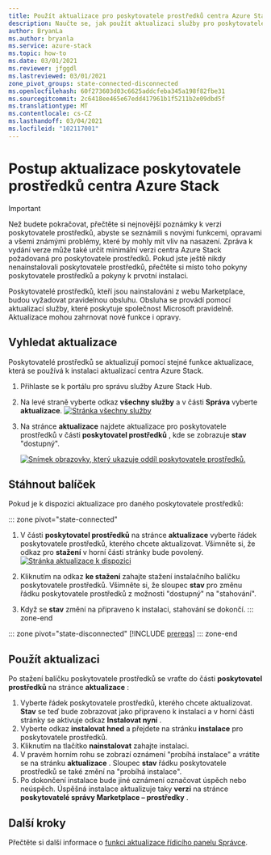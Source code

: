 ```yaml
---
title: Použít aktualizace pro poskytovatele prostředků centra Azure Stack
description: Naučte se, jak použít aktualizaci služby pro poskytovatele prostředků v centru Azure Stack.
author: BryanLa
ms.author: bryanla
ms.service: azure-stack
ms.topic: how-to
ms.date: 03/01/2021
ms.reviewer: jfggdl
ms.lastreviewed: 03/01/2021
zone_pivot_groups: state-connected-disconnected
ms.openlocfilehash: 60f273603d03c6625addcfeba345a198f82fbe31
ms.sourcegitcommit: 2c6418ee465e67edd417961b1f5211b2e09dbd5f
ms.translationtype: MT
ms.contentlocale: cs-CZ
ms.lasthandoff: 03/04/2021
ms.locfileid: "102117001"
---
```

# <a name="how-to-update-an-azure-stack-hub-resource-provider"></a>Postup aktualizace poskytovatele prostředků centra Azure Stack

> [!IMPORTANT]
> Než budete pokračovat, přečtěte si nejnovější poznámky k verzi poskytovatele prostředků, abyste se seznámili s novými funkcemi, opravami a všemi známými problémy, které by mohly mít vliv na nasazení. Zpráva k vydání verze může také určit minimální verzi centra Azure Stack požadovaná pro poskytovatele prostředků. Pokud jste ještě nikdy nenainstalovali poskytovatele prostředků, přečtěte si místo toho pokyny poskytovatele prostředků a pokyny k prvotní instalaci.

Poskytovatelé prostředků, kteří jsou nainstalováni z webu Marketplace, budou vyžadovat pravidelnou obsluhu. Obsluha se provádí pomocí aktualizací služby, které poskytuje společnost Microsoft pravidelně. Aktualizace mohou zahrnovat nové funkce i opravy.  

## <a name="check-for-updates"></a>Vyhledat aktualizace

Poskytovatelé prostředků se aktualizují pomocí stejné funkce aktualizace, která se používá k instalaci aktualizací centra Azure Stack.

1. Přihlaste se k portálu pro správu služby Azure Stack Hub.
2. Na levé straně vyberte odkaz **všechny služby** a v části **Správa** vyberte **aktualizace**.
   [![Stránka všechny služby](media/resource-provider-apply-updates/1-all-services.png)](media/resource-provider-apply-updates/1-all-services.png#lightbox)

3. Na stránce **aktualizace** najdete aktualizace pro poskytovatele prostředků v části **poskytovatel prostředků** , kde se zobrazuje **stav** "dostupný".

   [![Snímek obrazovky, který ukazuje oddíl poskytovatele prostředků.](media/resource-provider-apply-updates/3-update-available.png)](media/resource-provider-apply-updates/3-update-available.png#lightbox)

## <a name="download-package"></a>Stáhnout balíček

Pokud je k dispozici aktualizace pro daného poskytovatele prostředků:

::: zone pivot="state-connected"
1. V části **poskytovatel prostředků** na stránce **aktualizace** vyberte řádek poskytovatele prostředků, kterého chcete aktualizovat. Všimněte si, že odkaz pro **stažení** v horní části stránky bude povolený.
   [![Stránka aktualizace k dispozici](media/resource-provider-apply-updates/4-download.png)](media/resource-provider-apply-updates/3-update-available.png#lightbox)

2. Kliknutím na odkaz **ke stažení** zahajte stažení instalačního balíčku poskytovatele prostředků. Všimněte si, že sloupec **stav** pro změnu řádku poskytovatele prostředků z možnosti "dostupný" na "stahování".
3. Když se **stav** změní na připraveno k instalaci, stahování se dokončí. 
::: zone-end

::: zone pivot="state-disconnected" 
[!INCLUDE [prereqs](../includes/resource-provider-va-package-download-disconnected.md)]
::: zone-end

## <a name="apply-an-update"></a>Použít aktualizaci

Po stažení balíčku poskytovatele prostředků se vraťte do části **poskytovatel prostředků** na stránce **aktualizace** :

1. Vyberte řádek poskytovatele prostředků, kterého chcete aktualizovat. **Stav** se teď bude zobrazovat jako připraveno k instalaci a v horní části stránky se aktivuje odkaz **Instalovat nyní** .
2. Vyberte odkaz **instalovat hned** a přejdete na stránku **instalace** pro poskytovatele prostředků. 
3. Kliknutím na tlačítko **nainstalovat** zahajte instalaci.
4. V pravém horním rohu se zobrazí oznámení "probíhá instalace" a vrátíte se na stránku **aktualizace** . Sloupec **stav** řádku poskytovatele prostředků se také změní na "probíhá instalace".
5. Po dokončení instalace bude jiné oznámení označovat úspěch nebo neúspěch. Úspěšná instalace aktualizuje taky **verzi** na stránce **poskytovatelé správy Marketplace – prostředky** .

## <a name="next-steps"></a>Další kroky

Přečtěte si další informace o [funkci aktualizace řídicího panelu Správce](azure-stack-apply-updates.md).
